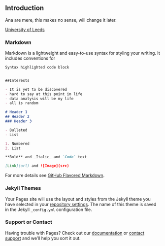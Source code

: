 ## Introduction 

Ana are mere, this makes no sense, will change it later. 

 [University of Leeds](https://www.leeds.ac.uk/) 
 



### Markdown

Markdown is a lightweight and easy-to-use syntax for styling your writing. It includes conventions for

```markdown
Syntax highlighted code block


##Interests

- It is yet to be discovered
- hard to say at this point in life
- data analysis will be my life 
- all is random 

# Header 1
## Header 2
### Header 3

- Bulleted
- List

1. Numbered
2. List

**Bold** and _Italic_ and `Code` text

[Link](url) and ![Image](src)
```

For more details see [GitHub Flavored Markdown](https://guides.github.com/features/mastering-markdown/).

### Jekyll Themes

Your Pages site will use the layout and styles from the Jekyll theme you have selected in your [repository settings](https://github.com/ananico/ananico.github.io/settings). The name of this theme is saved in the Jekyll `_config.yml` configuration file.

### Support or Contact

Having trouble with Pages? Check out our [documentation](https://help.github.com/categories/github-pages-basics/) or [contact support](https://github.com/contact) and we’ll help you sort it out.
